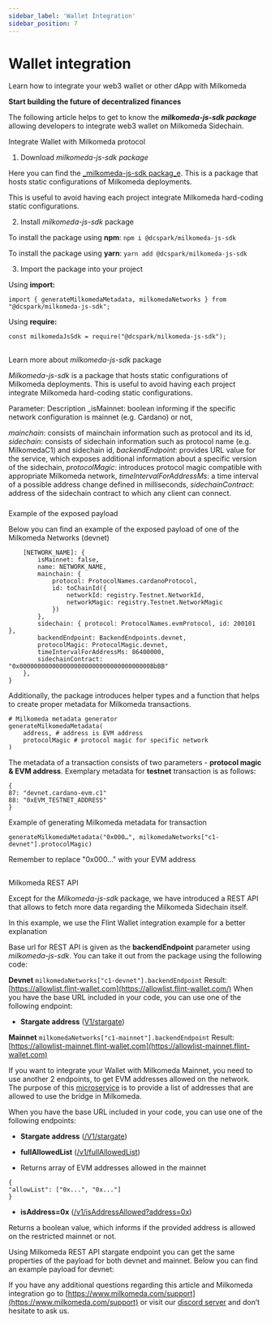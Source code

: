 ```yaml
---
sidebar_label: 'Wallet Integration'
sidebar_position: 7
---
```


# Wallet integration
Learn how to integrate your web3 wallet or other dApp with Milkomeda

**Start building the future of decentralized finances**

The following article helps to get to know the  _**milkomeda-js-sdk package**_ allowing developers to integrate web3 wallet on Milkomeda Sidechain.

Integrate Wallet with Milkomeda protocol

1. Download _milkomeda-js-sdk package_

Here you can find the [_milkomeda-js-sdk packag_e](https://www.npmjs.com/package/@dcspark/milkomeda-js-sdk). This is a package that hosts static configurations of Milkomeda deployments.

This is useful to avoid having each project integrate Milkomeda hard-coding static configurations.

2. Install _milkomeda-js-sdk_ package

To install the package using **npm**:
```npm i @dcspark/milkomeda-js-sdk```

To install the package using **yarn**:
```yarn add @dcspark/milkomeda-js-sdk```

3. Import the package into your project

Using **import:**

```import { generateMilkomedaMetadata, milkomedaNetworks } from "@dcspark/milkomeda-js-sdk";```

Using **require:**

```const milkomedaJsSdk = require("@dcspark/milkomeda-js-sdk");```

## 

Learn more about _milkomeda-js-sdk_ package

_Milkomeda-js-sdk_ is a package that hosts static configurations of Milkomeda deployments. This is useful to avoid having each project integrate Milkomeda hard-coding static configurations.

Parameter:  Description
_isMainnet: boolean informing if the specific network configuration is mainnet (e.g. Cardano) or not,

_mainchain_: consists of mainchain information such as protocol and its id,
_sidechain_: consists of sidechain information such as protocol name (e.g. MilkomedaC1) and sidechain id,
_backendEndpoint_: provides URL value for the service, which exposes additional information about a specific version of the sidechain,
_protocolMagic_: introduces protocol magic compatible with appropriate Milkomeda network,
_timeIntervalForAddressMs_: a time interval of a possible address change defined in milliseconds,
_sidechainContract_: address of the sidechain contract to which any client can connect.

### 

Example of the exposed payload

Below you can find an example of the exposed payload of one of the Milkomeda Networks (devnet)
```{
    [NETWORK_NAME]: {
        isMainnet: false,
        name: NETWORK_NAME,
        mainchain: {
            protocol: ProtocolNames.cardanoProtocol,
            id: toChainId({
                networkId: registry.Testnet.NetworkId,
                networkMagic: registry.Testnet.NetworkMagic
            })
        },
        sidechain: { protocol: ProtocolNames.evmProtocol, id: 200101 },
        backendEndpoint: BackendEndpoints.devnet,
        protocolMagic: ProtocolMagic.devnet,
        timeIntervalForAddressMs: 86400000,
        sidechainContract: "0x000000000000000000000000000000000000BbBB"
    },
}
```
Additionally, the package introduces helper types and a function that helps to create proper metadata for Milkomeda transactions.

``` 
# Milkomeda metadata generator
generateMilkomedaMetadata(
    address, # address is EVM address
    protocolMagic # protocol magic for specific network
)
```
The metadata of a transaction consists of two parameters - **protocol magic & EVM address**. Exemplary metadata for **testnet** transaction is as follows:

```
{
87: "devnet.cardano-evm.c1"
88: "0xEVM_TESTNET_ADDRESS"
}
```

Example of generating Milkomeda metadata for transaction

```generateMilkomedaMetadata("0x000…", milkomedaNetworks["c1-devnet"].protocolMagic)```

Remember to replace "0x000..." with your EVM address

## 

Milkomeda REST API

Except for the _Milkomeda-js-sdk_ package, we have introduced a REST API that allows to fetch more data regarding the Milkomeda Sidechain itself.

In this example, we use the Flint Wallet integration example for a better explanation

Base url for REST API is given as the **backendEndpoint** parameter using _milkomeda-js-sdk_. You can take it out from the package using the following code:

**Devnet**
``` milkomedaNetworks["c1-devnet"].backendEndpoint ```
Result: [https://allowlist.flint-wallet.com](https://allowlist.flint-wallet.com/)
When you have the base URL included in your code, you can use one of the following endpoint:
-   **Stargate address** ([V1/stargate](https://allowlist.flint-wallet.com/v1/stargate))

**Mainnet**
```milkomedaNetworks["c1-mainnet"].backendEndpoint```
Result: [https://allowlist-mainnet.flint-wallet.com](https://allowlist-mainnet.flint-wallet.com)

If you want to integrate your Wallet with Milkomeda Mainnet, you need to use another 2 endpoints, to get EVM addresses allowed on the network. The purpose of this [microservice](https://github.com/dcSpark/allowedlist-service/) is to provide a list of addresses that are allowed to use the bridge in Milkomeda.

When you have the base URL included in your code, you can use one of the following endpoints:

-   **Stargate address** ([/V1/stargate](https://allowlist-mainnet.flint-wallet.com/v1/stargate))
   
-   **fullAllowedList** ([/v1/fullAllowedList](https://allowlist-mainnet.flint-wallet.com/v1/fullAllowedList))
- Returns array of EVM addresses allowed in the mainnet
 ``` 
 {
"allowList": ["0x...", "0x..."]
}
```
-   **isAddress=0x** ([/v1/isAddressAllowed?address=0x](https://allowlist-mainnet.flint-wallet.com/v1/isAddressAllowed?address=0x))
  
Returns a boolean value, which informs if the  provided address is allowed on the restricted mainnet or not.

Using Milkomeda REST API stargate endpoint you can get the same properties of the payload for both devnet and mainnet. Below you can find an example payload for devnet:

If you have any additional questions regarding this article and Milkomeda integration go to [https://www.milkomeda.com/support](https://www.milkomeda.com/support) or visit our [discord server](https://discord.gg/4GSwPJpF) and don’t hesitate to ask us.